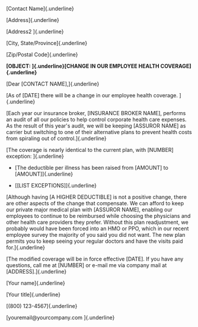 [Contact Name]{.underline}

[Address]{.underline}

[Address2 ]{.underline}

[City, State/Province]{.underline}

[Zip/Postal Code]{.underline}

**[OBJECT: ]{.underline}[CHANGE IN OUR EMPLOYEE HEALTH
COVERAGE]{.underline}**

[Dear \[CONTACT NAME\],]{.underline}

[As of \[DATE\] there will be a change in our employee health coverage.
]{.underline}

[Each year our insurance broker, \[INSURANCE BROKER NAME\], performs an
audit of all our policies to help control corporate health care
expenses. As the result of this year's audit, we will be keeping
\[ASSUROR NAME\] as carrier but switching to one of their alternative
plans to prevent health costs from spiraling out of
control.]{.underline}

[The coverage is nearly identical to the current plan, with \[NUMBER\]
exception: ]{.underline}

-   [The deductible per illness has been raised from \[AMOUNT\] to
    \[AMOUNT\]]{.underline}

-   [\[LIST EXCEPTIONS\]]{.underline}

[Although having \[A HIGHER DEDUCTIBLE\] is not a positive change, there
are other aspects of the change that compensate. We can afford to keep
our private major medical plan with \[ASSUROR NAME\], enabling our
employees to continue to be reimbursed while choosing the physicians and
other health care providers they prefer. Without this plan readjustment,
we probably would have been forced into an HMO or PPO, which in our
recent employee survey the majority of you said you did not want. The
new plan permits you to keep seeing your regular doctors and have the
visits paid for.]{.underline}

[The modified coverage will be in force effective \[DATE\]. If you have
any questions, call me at \[NUMBER\] or e-mail me via company mail at
\[ADDRESS\].]{.underline}

[Your name]{.underline}

[Your title]{.underline}

[(800) 123-4567]{.underline}

[youremail\@yourcompany.com ]{.underline}
